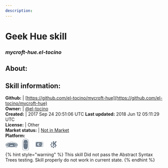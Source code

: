```yaml
---
description: 
---
```


# Geek Hue skill  
### _mycroft-hue.el-tocino_  
## About:  


## Skill information:  
**Github:** | [https://github.com/el-tocino/mycroft-hue](https://github.com/el-tocino/mycroft-hue)  
**Owner:** | [@el-tocino](https://github.com/el-tocino)  
**Created:** | 2017 Sep 24 20:51:06 UTC  **Last updated:** 2018 Jun 12 05:11:29 UTC  
**License:** | Other  
**Market status:** | [Not in Market](https://market.mycroft.ai/skill/)  
**Platform:**  
 ![Mark I](../.gitbook/assets/mark-1-icon.png)  ![Mark II](../.gitbook/assets/mark-2-icon.png)  ![Picroft](../.gitbook/assets/picroft-icon.png)  ![plasmoid](../.gitbook/assets/kde.png)   
{% hint style="warning" %}
This skill Did not pass the Abstract Syntax Trees testing. Skill properly do not work in current state.
{% endhint %}

